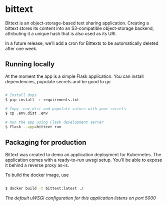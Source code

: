 # bittext

Bittext is an object-storage-based text sharing application.
Creating a bittext stores its content into an S3-compatible object-storage backend, attributing it a unique hash that is also used as its URI.

In a future release, we'll add a cron for Bittexts to be automatically deleted after one week.

## Running locally

At the moment the app is a simple Flask application. You can install dependencies, populate secrets and be good to go

```bash

# Install deps
$ pip install -r requirements.txt

# Copy .env.dist and populate values with your secrets
$ cp .env.dist .env

# Run the app using Flask development server
$ flask --app=bittext run
```

## Packaging for production

Bittext was created to demo an application deployment for Kubernetes.
The application comes with a ready-to-run uwsgi setup. You'll be able to expose it behind a reverse proxy as-is.

To build the docker image, use
```bash

$ docker build -t bittext:latest ./
```

*The default uWSGI configuration for this application listens on port 5000*

